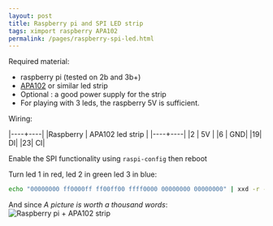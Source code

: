 ```yaml
---
layout: post
title: Raspberry pi and SPI LED strip
tags: ximport raspberry APA102
permalink: /pages/raspberry-spi-led.html
---
```


Required material:

 - raspberry pi (tested on 2b and 3b+)
 - [APA102](/tag/apa102.html) or similar led strip
 - Optional : a good power supply for the strip
 - For playing with 3 leds, the raspberry 5V is sufficient.

Wiring:

|----+----|
|Raspberry |	APA102 led strip |
|----+----|
|2 |	5V |
|6 |	GND|
|19|	DI|
|23|	CI|

Enable the SPI functionality using `raspi-config` then reboot

Turn led 1 in red, led 2 in green led 3 in blue:

```bash
echo "00000000 ff0000ff ff00ff00 ffff0000 00000000 00000000" | xxd -r -p > /dev/spidev0.0
```
And since *A picture is worth a thousand words*:
![Raspberry pi + APA102 strip](/data/img/raspi_apa102.jpg)
